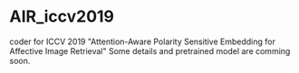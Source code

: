 # AIR_iccv2019
coder for ICCV 2019 "Attention-Aware Polarity Sensitive Embedding for Affective Image Retrieval"
Some details and pretrained model are comming soon.
